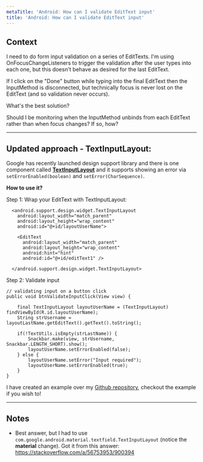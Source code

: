 ```yaml
---
metaTitle: 'Android: How can I validate EditText input'
title: 'Android: How can I validate EditText input'
---
```


## Context

I need to do form input validation on a series of EditTexts. I'm using OnFocusChangeListeners to trigger the validation after the user types into each one, but this doesn't behave as desired for the last EditText.


If I click on the "Done" button while typing into the final EditText then the InputMethod is disconnected, but technically focus is never lost on the EditText (and so validation never occurs).


What's the best solution?


Should I be monitoring when the InputMethod unbinds from each EditText rather than when focus changes? If so, how?



---

Updated approach - TextInputLayout:
-----------------------------------


Google has recently launched design support library and there is one component called [**TextInputLayout**](https://developer.android.com/reference/android/support/design/widget/TextInputLayout.html) and it supports showing an error via `setErrorEnabled(boolean)` and `setError(CharSequence)`.


**How to use it?**


Step 1: Wrap your EditText with TextInputLayout:



```
  <android.support.design.widget.TextInputLayout
    android:layout_width="match_parent"
    android:layout_height="wrap_content"
    android:id="@+id/layoutUserName">

    <EditText
      android:layout_width="match_parent"
      android:layout_height="wrap_content"
      android:hint="hint"
      android:id="@+id/editText1" />

  </android.support.design.widget.TextInputLayout>

```

Step 2: Validate input



```
// validating input on a button click
public void btnValidateInputClick(View view) {

    final TextInputLayout layoutUserName = (TextInputLayout) findViewById(R.id.layoutUserName);
    String strUsername = layoutLastName.getEditText().getText().toString();

    if(!TextUtils.isEmpty(strLastName)) {
        Snackbar.make(view, strUsername, Snackbar.LENGTH_SHORT).show();
        layoutUserName.setErrorEnabled(false);
    } else {
        layoutUserName.setError("Input required");
        layoutUserName.setErrorEnabled(true);
    }
}

```

I have created an example over my [Github repository](https://github.com/PareshMayani/DesignSupportLibraryExamples/tree/master/TextInputLayoutDemo), checkout the example if you wish to!



---

## Notes

- Best answer, but I had to use `com.google.android.material.textfield.TextInputLayout` (notice the **material** change). Got it from this answer: https://stackoverflow.com/a/56753953/900394

